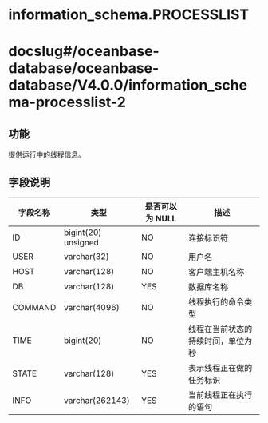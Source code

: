 information_schema.PROCESSLIST
===================================================

# docslug#/oceanbase-database/oceanbase-database/V4.0.0/information_schema-processlist-2

功能
-----------

提供运行中的线程信息。

字段说明
-------------

| **字段名称** |       **类型**        | **是否可以为 NULL** |    **描述**    |
|----------|---------------------|----------------|--------------|
| ID       | bigint(20) unsigned | NO             | 连接标识符        |
| USER     | varchar(32)         | NO             | 用户名          |
| HOST     | varchar(128)        | NO             | 客户端主机名称      |
| DB       | varchar(128)        | YES            | 数据库名称        |
| COMMAND  | varchar(4096)       | NO             | 线程执行的命令类型    |
| TIME     | bigint(20)          | NO             | 线程在当前状态的持续时间，单位为秒 |
| STATE    | varchar(128)        | YES            | 表示线程正在做的任务标识 |
| INFO     | varchar(262143)     | YES            | 当前线程正在执行的语句  |

